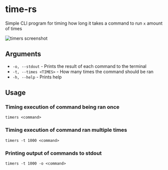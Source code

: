 # time-rs
Simple CLI program for timing how long it takes a command to run `x` amount of times

![timers screenshot](https://taconator.com/static/img/projects/timers.avif)

## Arguments
- `-o, --stdout` - Prints the result of each command to the terminal
- `-t, --times <TIMES>` - How many times the command should be ran
- `-h, --help` - Prints help

## Usage
### Timing execution of command being ran once
`timers <command>`

### Timing execution of command ran multiple times
`timers -t 1000 <command>`

### Printing output of commands to stdout
`timers -t 1000 -o <command>`
